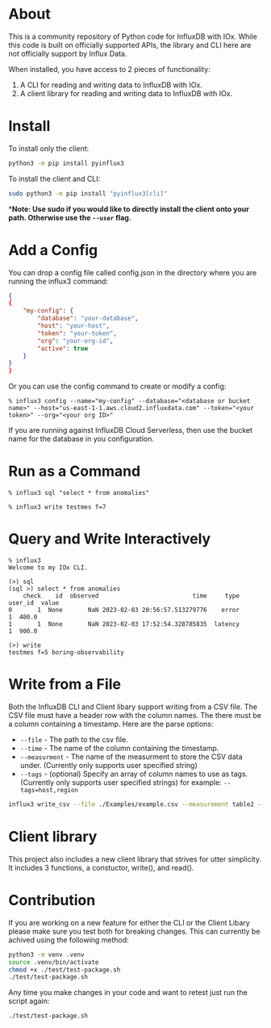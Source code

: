# About
This is a community repository of Python code for InfluxDB with IOx. While this code is built on officially supported APIs, the library and CLI here are not officially support by Influx Data. 

When installed, you have access to 2 pieces of functionality:
1. A CLI for reading and writing data to InfluxDB with IOx.
2. A client library for reading and writing data to InfluxDB with IOx.

# Install
To install only the client:
```bash
python3 -m pip install pyinflux3
```
To install the client and CLI:
```bash
sudo python3 -m pip install "pyinflux3[cli]"
```
***Note: Use sudo if you would like to directly install the client onto your path. Otherwise use the `--user` flag.**

# Add a Config
You can drop a config file called config.json in the directory where you are running the influx3 command:

```json
{
{
    "my-config": {
        "database": "your-database",
        "host": "your-host",
        "token": "your-token",
        "org": "your-org-id",
        "active": true
    }
}
}
```

Or you can use the config command to create or modify a config:
```
% influx3 config --name="my-config" --database="<database or bucket name>" --host="us-east-1-1.aws.cloud2.influxdata.com" --token="<your token>" --org="<your org ID>"
```

If you are running against InfluxDB Cloud Serverless, then use the bucket name for the database in you configuration.

# Run as a Command
```
% influx3 sql "select * from anomalies"
```

```
% influx3 write testmes f=7 
```

# Query and Write Interactively


```
% influx3
Welcome to my IOx CLI.

(>) sql
(sql >) select * from anomalies
    check    id  observed                          time     type user_id  value
0       1  None       NaN 2023-02-03 20:56:57.513279776    error       1  400.0
1       1  None       NaN 2023-02-03 17:52:54.328785835  latency       1  900.0
```

```
(>) write 
testmes f=5 boring-observability
```

# Write from a File
Both the InfluxDB CLI and Client libary support writing from a CSV file. The CSV file must have a header row with the column names. The there must be a column containing a timestamp. Here are the parse options:
* `--file` - The path to the csv file.
* `--time` - The name of the column containing the timestamp.
* `--measurment` - The name of the measurment to store the CSV data under. (Currently only supports user specified string)
* `--tags` - (optional) Specify an array of column names to use as tags. (Currently only supports user specified strings) for example: `--tags=host,region`

```bash
influx3 write_csv --file ./Examples/example.csv --measurement table2 --time Date --tags host,region
```


# Client library
This project also includes a new client library that strives for utter simplicity. It includes 3 functions, a constuctor, write(), and read().

# Contribution
If you are working on a new feature for either the CLI or the Client Libary please make sure you test both for breaking changes. This can currently be achived using the following method:
```bash
python3 -m venv .venv
source .venv/bin/activate
chmod +x ./test/test-package.sh 
./test/test-package.sh 
```
Any time you make changes in your code and want to retest just run the script again:
```
./test/test-package.sh 
```

